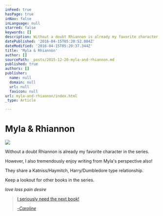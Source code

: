 ```yaml
---
inFeed: true
hasPage: true
inNav: false
inLanguage: null
starred: false
keywords: []
description: Without a doubt Rhiannon is already my favorite character in the series.
datePublished: '2016-04-15T05:20:52.004Z'
dateModified: '2016-04-15T05:20:37.344Z'
title: 'Myla & Rhiannon'
author: []
sourcePath: _posts/2015-12-20-myla-and-rhiannon.md
published: true
authors: []
publisher:
  name: null
  domain: null
  url: null
  favicon: null
url: myla-and-rhiannon/index.html
_type: Article

---
```

# Myla & Rhiannon
![](https://the-grid-user-content.s3-us-west-2.amazonaws.com/7ea2df67-ed03-45db-a082-d9aff2fcaee6.jpg)

Without a doubt Rhiannon is already my favorite character in the series.

However, I also tremendously enjoy writing from Myla's perspective also!

They share a Katniss/Haymitch,
Harry/Dumbledore type relationship. 

Keep a lookout for other books in the series.

_love loss pain desire_

> [I seriously need the next book!][0]
> 
> [-][0]_[Caroline][1]_



[0]: null
[1]: https://www.goodreads.com/review/show/1429106435?book_show_action=true&from_review_page=1